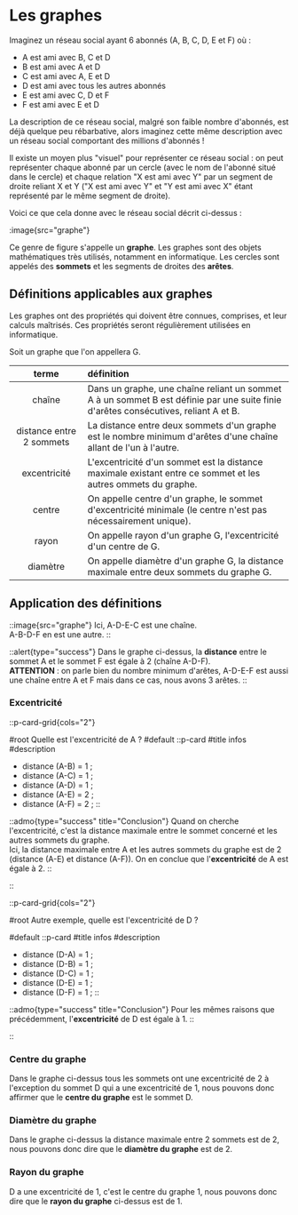 # Les graphes

Imaginez un réseau social ayant 6 abonnés (A, B, C, D, E et F) où :

- A est ami avec B, C et D
- B est ami avec A et D
- C est ami avec A, E et D
- D est ami avec tous les autres abonnés
- E est ami avec C, D et F
- F est ami avec E et D

La description de ce réseau social, malgré son faible nombre d'abonnés, est déjà quelque peu rébarbative, alors imaginez cette même description avec un réseau social comportant des millions d'abonnés !

Il existe un moyen plus "visuel" pour représenter ce réseau social : on peut représenter chaque abonné par un cercle (avec le nom de l'abonné situé dans le cercle) et chaque relation "X est ami avec Y" par un segment de droite reliant X et Y ("X est ami avec Y" et "Y est ami avec X" étant représenté par le même segment de droite).

Voici ce que cela donne avec le réseau social décrit ci-dessus :

:image{src="graphe"}

Ce genre de figure s'appelle un **graphe**. Les graphes sont des objets mathématiques très utilisés, notamment en informatique. Les cercles sont appelés des **sommets** et les segments de droites des **arêtes**.

## Définitions applicables aux graphes

Les graphes ont des propriétés qui doivent être connues, comprises, et leur calculs maîtrisés. Ces propriétés seront régulièrement utilisées en informatique.

Soit un graphe que l'on appellera G.

|          terme           | définition                                                                                                                          |
|:------------------------:|:------------------------------------------------------------------------------------------------------------------------------------|
|          chaîne          | Dans un graphe, une chaîne reliant un sommet A à un sommet B est définie par une suite finie d'arêtes consécutives, reliant A et B. |
| distance entre 2 sommets | La distance entre deux sommets d'un graphe est le nombre minimum d'arêtes d'une chaîne allant de l'un à l'autre.                    |
|       excentricité       | L'excentricité d'un sommet est la distance maximale existant entre ce sommet et les autres ommets du graphe.                        |
|          centre          | On appelle centre d'un graphe, le sommet d'excentricité minimale (le centre n'est pas nécessairement unique).                       |
|          rayon           | On appelle rayon d'un graphe G, l'excentricité d'un centre de G.                                                                    |
|         diamètre         | On appelle diamètre d'un graphe G, la distance maximale entre deux sommets du graphe G.                                             |


## Application des définitions

::image{src="graphe"}
Ici, A-D-E-C est une chaîne. <br /> A-B-D-F en est une autre.
::

::alert{type="success"}
Dans le graphe ci-dessus, la **distance** entre le sommet A et le sommet F est égale à 2 (chaîne A-D-F).  
**ATTENTION** : on parle bien du nombre minimum d'arêtes, A-D-E-F est aussi une chaîne entre A et F mais dans ce cas, nous avons 3 arêtes.
::

### Excentricité
::p-card-grid{cols="2"}

#root
Quelle est l'excentricité de A ?
#default
  ::p-card
  #title
  infos
  #description
  - distance (A-B) = 1 ;
  - distance (A-C) = 1 ;
  - distance (A-D) = 1 ;
  - distance (A-E) = 2 ;
  - distance (A-F) = 2 ;
  ::

  ::admo{type="success" title="Conclusion"}
  Quand on cherche l'excentricité, c'est la distance maximale entre le sommet concerné et les autres sommets du graphe.  
  Ici, la distance maximale entre A et les autres sommets du graphe est de 2 (distance (A-E) et distance (A-F)).
  On en conclue que l'**excentricité** de A est égale à 2.
  ::

::


::p-card-grid{cols="2"}

#root
Autre exemple, quelle est l'excentricité de D ?

#default
::p-card
#title
infos
#description
- distance (D-A) = 1 ;
- distance (D-B) = 1 ;
- distance (D-C) = 1 ;
- distance (D-E) = 1 ;
- distance (D-F) = 1 ;
::

::admo{type="success" title="Conclusion"}
Pour les mêmes raisons que précédemment, l'**excentricité** de D est égale à 1.
::

::

### Centre du graphe
Dans le graphe ci-dessus tous les sommets ont une excentricité de 2 à l'exception du sommet D qui a une excentricité de 1, nous pouvons donc affirmer que le **centre du graphe** est le sommet D.


### Diamètre du graphe
Dans le graphe ci-dessus la distance maximale entre 2 sommets est de 2, nous pouvons donc dire que le **diamètre du graphe** est de 2.


### Rayon du graphe
D a une excentricité de 1, c'est le centre du graphe 1, nous pouvons donc dire que le **rayon du graphe** ci-dessus est de 1.
